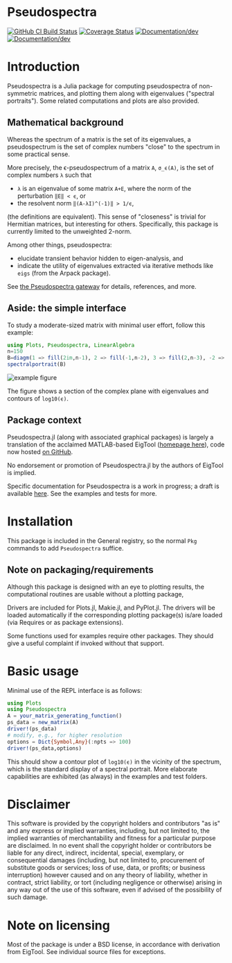 # Pseudospectra

[![GitHub CI Build Status](https://github.com/RalphAS/Pseudospectra.jl/workflows/CI/badge.svg)](https://github.com/RalphAS/Pseudospectra.jl/actions)
[![Coverage Status](http://codecov.io/github/RalphAS/Pseudospectra.jl/coverage.svg?branch=master)](http://codecov.io/github/RalphAS/Pseudospectra.jl?branch=master)
[![Documentation/dev](https://img.shields.io/badge/docs-dev-blue.svg)](https://RalphAS.github.io/Pseudospectra.jl/dev)
[![Documentation/dev](https://img.shields.io/badge/docs-stable-blue.svg)](https://RalphAS.github.io/Pseudospectra.jl/stable)

# Introduction
Pseudospectra is a Julia package for computing pseudospectra of
non-symmetric matrices, and plotting them along with eigenvalues
("spectral portraits"). Some related computations and plots are
also provided.

## Mathematical background
Whereas the spectrum of a matrix is the set of its eigenvalues,
a pseudospectrum is the set of complex numbers "close" to the spectrum
in some practical sense.

More precisely, the ϵ-pseudospectrum of a matrix `A`, `σ_ϵ(A)`, is the set of
complex numbers `λ` such that
* `λ` is an eigenvalue of some matrix `A+E`, where the norm of the perturbation `‖E‖ < ϵ`, or
* the resolvent norm `‖(A-λI)^(-1)‖ > 1/ϵ`,

(the definitions are equivalent). This sense of "closeness" is trivial for
Hermitian matrices, but interesting for others.
Specifically, this package is currently limited to the unweighted 2-norm.

Among other things, pseudospectra:
* elucidate transient behavior hidden to eigen-analysis, and
* indicate the utility of eigenvalues extracted via iterative methods like `eigs` (from the Arpack package).

See [the Pseudospectra gateway](http://www.cs.ox.ac.uk/pseudospectra/intro.html)
for details, references, and more.

## Aside: the simple interface
To study a moderate-sized matrix with minimal user effort,
follow this example:
```julia
using Plots, Pseudospectra, LinearAlgebra
n=150
B=diagm(1 => fill(2im,n-1), 2 => fill(-1,n-2), 3 => fill(2,n-3), -2 => fill(-4,n-2), -3 => fill(-2im, n-3))
spectralportrait(B)
```

![example figure](https://user-images.githubusercontent.com/18298838/55284298-c4213100-5341-11e9-8718-514acdf3ab9e.png)

The figure shows a section of the complex plane with eigenvalues and contours
of `log10(ϵ)`.

## Package context
Pseudospectra.jl (along with associated graphical packages) is largely a translation of
the acclaimed MATLAB-based EigTool
([homepage here](http://www.comlab.ox.ac.uk/pseudospectra/eigtool)),
code now hosted [on GitHub](https://github.com/eigtool/eigtool).

No endorsement or promotion of Pseudospectra.jl by the authors of EigTool
is implied.

Specific documentation for Pseudospectra is a work in progress; a draft is
available [here](https://RalphAS.github.io/Pseudospectra.jl/stable). See the
examples and tests for more.


# Installation
This package is included in the General registry,
so the normal `Pkg` commands to add `Pseudospectra` suffice.

## Note on packaging/requirements
Although this package is designed with an eye to plotting results,
the computational routines are usable without a plotting package,

Drivers are included for Plots.jl, Makie.jl, and PyPlot.jl. The drivers will be loaded
automatically if the corresponding plotting package(s) is/are loaded (via Requires or as
package extensions).

Some functions used for examples require other packages. They should
give a useful complaint if invoked without that support.

# Basic usage
Minimal use of the REPL interface is as follows:

```julia
using Plots
using Pseudospectra
A = your_matrix_generating_function()
ps_data = new_matrix(A)
driver!(ps_data)
# modify, e.g., for higher resolution
options = Dict{Symbol,Any}(:npts => 100)
driver!(ps_data,options)
```

This should show a contour plot of `log10(ϵ)` in the vicinity of the spectrum,
which is the standard display of a spectral portrait.
More elaborate capabilities are exhibited (as always) in the examples and
test folders.

# Disclaimer
This software is provided by the copyright holders and contributors "as is" and
any express or implied warranties, including, but not limited to, the implied
warranties of merchantability and fitness for a particular purpose are
disclaimed. In no event shall the copyright holder or contributors be liable for
any direct, indirect, incidental, special, exemplary, or consequential damages
(including, but not limited to, procurement of substitute goods or services;
loss of use, data, or profits; or business interruption) however caused and
on any theory of liability, whether in contract, strict liability, or tort
(including negligence or otherwise) arising in any way out of the use of this
software, even if advised of the possibility of such damage.

# Note on licensing
Most of the package is under a BSD license, in accordance with derivation
from EigTool. See individual source files for exceptions.
